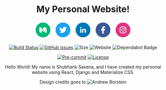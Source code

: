 <div align = "center">

# My Personal Website!

<a href="https://medium.com/@saxena.shubhank.19"><img src="https://github.com/aritraroy/social-icons/blob/master/medium-icon.png?raw=true" width="60"></a>
<a href="https://twitter.com/19_saxena"><img src="https://github.com/aritraroy/social-icons/blob/master/twitter-icon.png?raw=true" width="60"></a>
<a href="https://www.linkedin.com/in/shubhank-saxena"><img src="https://github.com/aritraroy/social-icons/blob/master/linkedin-icon.png?raw=true" width="60"></a>
<a href="https://facebook.com/shubhank.saxena2"><img src="https://github.com/aritraroy/social-icons/blob/master/facebook-icon.png?raw=true" width="60"></a>
<a href="https://instagram.com/geek_forever_101"><img src="https://github.com/aritraroy/social-icons/blob/master/instagram-icon.png?raw=true" width="60"></a>

[![Build Status](https://travis-ci.org/shubhank-saxena/My-Portfolio.svg?branch=master)](https://travis-ci.org/github/shubhank-saxena/My-Portfolio) [![GitHub issues](https://img.shields.io/github/issues/shubhank-saxena/My-Portfolio?logo=github)](https://github.com/shubhank-saxena/My-Portfolio/issues)
![Size](https://github-size-badge.herokuapp.com/shubhank-saxena/My-Portfolio.svg)
![Website](https://img.shields.io/website?down_color=lightgrey&down_message=crap%21&up_color=blue&up_message=it%27s%20up&url=https%3A%2F%2Fshubhank.codes)
<a> <img src="https://badgen.net/dependabot/shubhank-saxena/My-Portfolio?icon=dependabot" alt="Dependabot Badge"></a>

[![Pre-commit](https://img.shields.io/badge/pre--commit-enabled-brightgreen?logo=pre-commit&logoColor=white)](https://github.com/shubhank-saxena/My-Portfoio/blob/master/.pre-commit-config.yaml)
[![License](https://img.shields.io/github/license/developer-student-club-thapar/officialWebsite)](https://github.com/shubhank-saxena/My-Portfolio/blob/master/LICENSE)


Hello World! My name is Shubhank Saxena, and I have created my personal website using React, Django and Materialize CSS.<br/>

Design credits goes to ![Andrew Borstein](https://github.com/andrewborstein/portfolio) <br/>
</div>


